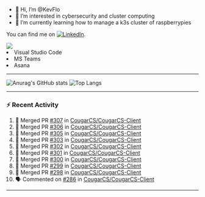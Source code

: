 - 👋 Hi, I’m @KevFlo
- 👀 I’m interested in cybersecurity and cluster computing
- 🌱 I’m currently learning how to manage a k3s cluster of raspberrypies


You can find me on [![LinkedIn][3.2]][3].

<!-- Icons -->

[3.2]: https://i.imgur.com/IwuydvD.png (LinkedIn icon without padding)

<!-- Links to your social media accounts -->

[3]: https://www.linkedin.com/in/flores-kevin/


<a>
    <img src="https://img.shields.io/badge/-Commonly%20Used%20Tools-lightgrey ">
    <li>Visual Studio Code</li> <li>MS Teams</li> <li>Asana</li>
</a>



---

![Anurag's GitHub stats](https://github-readme-stats-kevflo.vercel.app/api?username=KevFlo&count_private=true&hide=stars&show_icons=true&theme=nord)
![Top Langs](https://github-readme-stats-kevflo.vercel.app/api/top-langs/?username=KevFlo&langs_count=5&show_icons=true&theme=nord)

---

### :zap: Recent Activity

<!--START_SECTION:activity-->
1. 🎉 Merged PR [#307](https://github.com/CougarCS/CougarCS-Client/pull/307) in [CougarCS/CougarCS-Client](https://github.com/CougarCS/CougarCS-Client)
2. 🎉 Merged PR [#306](https://github.com/CougarCS/CougarCS-Client/pull/306) in [CougarCS/CougarCS-Client](https://github.com/CougarCS/CougarCS-Client)
3. 🎉 Merged PR [#305](https://github.com/CougarCS/CougarCS-Client/pull/305) in [CougarCS/CougarCS-Client](https://github.com/CougarCS/CougarCS-Client)
4. 🎉 Merged PR [#303](https://github.com/CougarCS/CougarCS-Client/pull/303) in [CougarCS/CougarCS-Client](https://github.com/CougarCS/CougarCS-Client)
5. 🎉 Merged PR [#302](https://github.com/CougarCS/CougarCS-Client/pull/302) in [CougarCS/CougarCS-Client](https://github.com/CougarCS/CougarCS-Client)
6. 🎉 Merged PR [#301](https://github.com/CougarCS/CougarCS-Client/pull/301) in [CougarCS/CougarCS-Client](https://github.com/CougarCS/CougarCS-Client)
7. 🎉 Merged PR [#300](https://github.com/CougarCS/CougarCS-Client/pull/300) in [CougarCS/CougarCS-Client](https://github.com/CougarCS/CougarCS-Client)
8. 🎉 Merged PR [#299](https://github.com/CougarCS/CougarCS-Client/pull/299) in [CougarCS/CougarCS-Client](https://github.com/CougarCS/CougarCS-Client)
9. 🎉 Merged PR [#298](https://github.com/CougarCS/CougarCS-Client/pull/298) in [CougarCS/CougarCS-Client](https://github.com/CougarCS/CougarCS-Client)
10. 🗣 Commented on [#286](https://github.com/CougarCS/CougarCS-Client/issues/286) in [CougarCS/CougarCS-Client](https://github.com/CougarCS/CougarCS-Client)
<!--END_SECTION:activity-->

---
<!---
KevFlo/KevFlo is a ✨ special ✨ repository because its `README.md` (this file) appears on your GitHub profile.
You can click the Preview link to take a look at your changes.
--->
